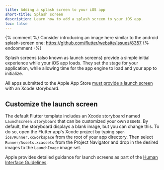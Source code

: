 ```yaml
---
title: Adding a splash screen to your iOS app
short-title: Splash screen
description: Learn how to add a splash screen to your iOS app.
toc: false
---
```


{% comment %}
Consider introducing an image here similar to the android splash-screen one:
https://github.com/flutter/website/issues/8357
{% endcomment -%}

Splash screens (also known as launch screens) provide
a simple initial experience while your iOS app loads.
They set the stage for your application,
while allowing time for the app engine
to load and your app to initialize.

All apps submitted to the Apple App Store
[must provide a launch screen][apple-requirement]
with an Xcode storyboard.

## Customize the launch screen

The default Flutter template includes an Xcode
storyboard named `LaunchScreen.storyboard`
that can be customized your own assets.
By default, the storyboard displays a blank image,
but you can change this. To do so,
open the Flutter app's Xcode project
by typing `open ios/Runner.xcworkspace`
from the root of your app directory.
Then select `Runner/Assets.xcassets`
from the Project Navigator and
drop in the desired images to the `LaunchImage` image set.

Apple provides detailed guidance for launch screens as
part of the [Human Interface Guidelines][].

[apple-requirement]: {{site.apple-dev}}/documentation/xcode/specifying-your-apps-launch-screen
[Human Interface Guidelines]: {{site.apple-dev}}/design/human-interface-guidelines/patterns/launching#launch-screens
